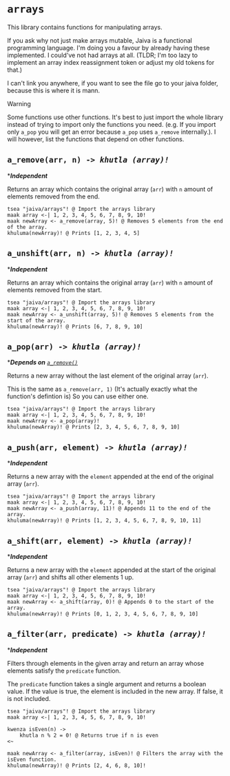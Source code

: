 # `arrays`

This library contains functions for manipulating arrays.

If you ask why not just make arrays mutable, Jaiva is a functional programming language. I'm doing you a favour by already having these implemented. I could've not had arrays at all. (TLDR; I'm too lazy to implement an array index reassignment token or adjust my old tokens for that.)

I can't link you anywhere, if you want to see the file go to your jaiva folder, because this is where it is mann.

> [!WARNING]
> Some functions use other functions. It's best to just import the whole library instead of trying to import only the functions you need. (e.g. If you import only `a_pop` you will get an error because `a_pop` uses `a_remove` internally.). I will however, list the functions that depend on other functions.

## `a_remove(arr, n) -> `_*`khutla (array)!`*_

\*_**Independent**_

Returns an array which contains the original array (`arr`) with `n` amount of elements removed from the end.

```jiv
tsea "jaiva/arrays"! @ Import the arrays library
maak array <-| 1, 2, 3, 4, 5, 6, 7, 8, 9, 10!
maak newArray <- a_remove(array, 5)! @ Removes 5 elements from the end of the array.
khuluma(newArray)! @ Prints [1, 2, 3, 4, 5]
```

## `a_unshift(arr, n) -> `_*`khutla (array)!`*_

\*_**Independent**_

Returns an array which contains the original array (`arr`) with `n` amount of elements removed from the start.

```jiv
tsea "jaiva/arrays"! @ Import the arrays library
maak array <-| 1, 2, 3, 4, 5, 6, 7, 8, 9, 10!
maak newArray <- a_unshift(array, 5)! @ Removes 5 elements from the start of the array.
khuluma(newArray)! @ Prints [6, 7, 8, 9, 10]
```

## `a_pop(arr) -> `_*`khutla (array)!`*_

\*_**Depends on** [`a_remove()`](#a_removearr-n---khutla-array)_

Returns a new array without the last element of the original array (`arr`).

This is the same as `a_remove(arr, 1)` (It's actually exactly what the function's defintion is) So you can use either one.

```jiv
tsea "jaiva/arrays"! @ Import the arrays library
maak array <-| 1, 2, 3, 4, 5, 6, 7, 8, 9, 10!
maak newArray <- a_pop(array)!
khuluma(newArray)! @ Prints [2, 3, 4, 5, 6, 7, 8, 9, 10]
```

## `a_push(arr, element) -> `_*`khutla (array)!`*_

\*_**Independent**_

Returns a new array with the `element` appended at the end of the original array (`arr`).

```jiv
tsea "jaiva/arrays"! @ Import the arrays library
maak array <-| 1, 2, 3, 4, 5, 6, 7, 8, 9, 10!
maak newArray <- a_push(array, 11)! @ Appends 11 to the end of the array.
khuluma(newArray)! @ Prints [1, 2, 3, 4, 5, 6, 7, 8, 9, 10, 11]
```

## `a_shift(arr, element) -> `_*`khutla (array)!`*_

\*_**Independent**_

Returns a new array with the `element` appended at the start of the original array (`arr`) and shifts all other elements 1 up.

```jiv
tsea "jaiva/arrays"! @ Import the arrays library
maak array <-| 1, 2, 3, 4, 5, 6, 7, 8, 9, 10!
maak newArray <- a_shift(array, 0)! @ Appends 0 to the start of the array.
khuluma(newArray)! @ Prints [0, 1, 2, 3, 4, 5, 6, 7, 8, 9, 10]
```

## `a_filter(arr, predicate) -> `_*`khutla (array)!`*_

\*_**Independent**_

Filters through elements in the given array and return an array whose elements satisfy the `predicate` function.

The `predicate` function takes a single argument and returns a boolean value. If the value is true, the element is included in the new array. If false, it is not included.

```jiv
tsea "jaiva/arrays"! @ Import the arrays library
maak array <-| 1, 2, 3, 4, 5, 6, 7, 8, 9, 10!

kwenza isEven(n) ->
    khutla n % 2 = 0! @ Returns true if n is even
<~

maak newArray <- a_filter(array, isEven)! @ Filters the array with the isEven function.
khuluma(newArray)! @ Prints [2, 4, 6, 8, 10]!
```
